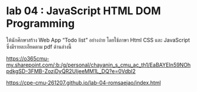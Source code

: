 # lab 04 : JavaScript HTML DOM Programming 

ให้นักศึกษาสร้าง Web App “Todo list” อย่างง่าย โดยใช้ภาษา Html CSS และ JavaScript ซึ่งมีรายละเอียดตาม pdf ด้านล่างนี้

https://o365cmu-my.sharepoint.com/:b:/g/personal/chayanin_s_cmu_ac_th1/EaBAYEIn59NOhpdkgSD-3FMB-ZozjDyQR2UIjeeMM1L_DQ?e=0Vdbl2


https://cpe-cmu-261207.github.io/lab-04-romsaejao/index.html
